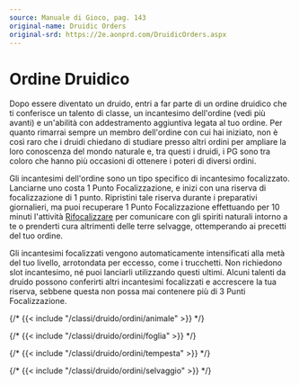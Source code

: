 ```yaml
---
source: Manuale di Gioco, pag. 143
original-name: Druidic Orders
original-srd: https://2e.aonprd.com/DruidicOrders.aspx
---
```


# Ordine Druidico

Dopo essere diventato un druido, entri a far parte di un ordine druidico che ti
conferisce un talento di classe, un incantesimo dell'ordine (vedi più avanti) e
un'abilità con addestramento aggiuntiva legata al tuo ordine. Per quanto
rimarrai sempre un membro dell'ordine con cui hai iniziato, non è così raro che
i druidi chiedano di studiare presso altri ordini per ampliare la loro
conoscenza del mondo naturale e, tra questi i druidi, i PG sono tra coloro che
hanno più occasioni di ottenere i poteri di diversi ordini.

Gli incantesimi dell'ordine sono un tipo specifico di incantesimo focalizzato.
Lanciarne uno costa 1 Punto Focalizzazione, e inizi con una riserva di
focalizzazione di 1 punto. Ripristini tale riserva durante i preparativi
giornalieri, ma puoi recuperare 1 Punto Focalizzazione effettuando per 10 minuti
l'attività [Rifocalizzare](/azioni/speciale/rifocalizzare) per comunicare con
gli spiriti naturali intorno a te o prenderti cura altrimenti delle terre
selvagge, ottemperando ai precetti del tuo ordine.

Gli incantesimi focalizzati vengono automaticamente intensificati alla metà del
tuo livello, arrotondata per eccesso, come i trucchetti. Non richiedono slot
incantesimo, né puoi lanciarli utilizzando questi ultimi. Alcuni talenti da
druido possono conferirti altri incantesimi focalizzati e accrescere la tua
riserva, sebbene questa non possa mai contenere più di 3 Punti Focalizzazione.

{/* {{< include "/classi/druido/ordini/animale" >}} */}

{/* {{< include "/classi/druido/ordini/foglia" >}} */}

{/* {{< include "/classi/druido/ordini/tempesta" >}} */}

{/* {{< include "/classi/druido/ordini/selvaggio" >}} */}
